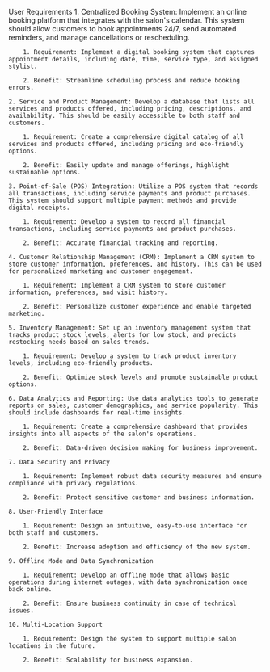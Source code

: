 User Requirements
    1. Centralized Booking System: Implement an online booking platform that integrates with the salon's calendar. This system should allow customers to book appointments 24/7, send automated reminders, and manage cancellations or rescheduling.

        1. Requirement: Implement a digital booking system that captures appointment details, including date, time, service type, and assigned stylist.

        2. Benefit: Streamline scheduling process and reduce booking errors.

    2. Service and Product Management: Develop a database that lists all services and products offered, including pricing, descriptions, and availability. This should be easily accessible to both staff and customers.

        1. Requirement: Create a comprehensive digital catalog of all services and products offered, including pricing and eco-friendly options.

        2. Benefit: Easily update and manage offerings, highlight sustainable options.

    3. Point-of-Sale (POS) Integration: Utilize a POS system that records all transactions, including service payments and product purchases. This system should support multiple payment methods and provide digital receipts.

        1. Requirement: Develop a system to record all financial transactions, including service payments and product purchases.

        2. Benefit: Accurate financial tracking and reporting.

    4. Customer Relationship Management (CRM): Implement a CRM system to store customer information, preferences, and history. This can be used for personalized marketing and customer engagement.

        1. Requirement: Implement a CRM system to store customer information, preferences, and visit history.

        2. Benefit: Personalize customer experience and enable targeted marketing.

    5. Inventory Management: Set up an inventory management system that tracks product stock levels, alerts for low stock, and predicts restocking needs based on sales trends.

        1. Requirement: Develop a system to track product inventory levels, including eco-friendly products.

        2. Benefit: Optimize stock levels and promote sustainable product options.

    6. Data Analytics and Reporting: Use data analytics tools to generate reports on sales, customer demographics, and service popularity. This should include dashboards for real-time insights.

        1. Requirement: Create a comprehensive dashboard that provides insights into all aspects of the salon's operations.

        2. Benefit: Data-driven decision making for business improvement.

    7. Data Security and Privacy
    
        1. Requirement: Implement robust data security measures and ensure compliance with privacy regulations.

        2. Benefit: Protect sensitive customer and business information.

    8. User-Friendly Interface

        1. Requirement: Design an intuitive, easy-to-use interface for both staff and customers.

        2. Benefit: Increase adoption and efficiency of the new system.

    9. Offline Mode and Data Synchronization

        1. Requirement: Develop an offline mode that allows basic operations during internet outages, with data synchronization once back online.

        2. Benefit: Ensure business continuity in case of technical issues.

    10. Multi-Location Support

        1. Requirement: Design the system to support multiple salon locations in the future.
        
        2. Benefit: Scalability for business expansion.